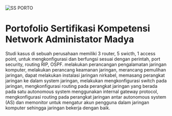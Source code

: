 
![SS PORTO](https://github.com/user-attachments/assets/91d9d9a4-334d-4199-b864-3b7ba4b2ba98)


# Portofolio Sertifikasi Kompetensi Network Administator Madya

Studi kasus di sebuah perusahaan memiliki 3 router, 5 swicth, 1 access point, untuk mengkonfigurasi dan berfungsi sesuai dengan perintah, port security, routing RIP, OSPF. melakukan perancangan pengalamatan jaringan komputer, melakukan perancang keamanan jaringan, merancang pemulihan jaringan, dapat melakukan instalasi jaringan nirkabel, memasang perangkat jaringan
ke dalam system jaringan, melakukan mengkonfigurasi switch pada jaringan, mengkonfigurasi routing pada perangkat jaringan yang berada pada satu autonomous system menggunakan
internal gateway protocol, mengkonfigurasi routing pada perangkat jaringan antar autonomous system (AS) dan memonitor untuk mengatur akun pengguna dalam jaringan komputer sehingga
jaringan bekerja dengan baik.
